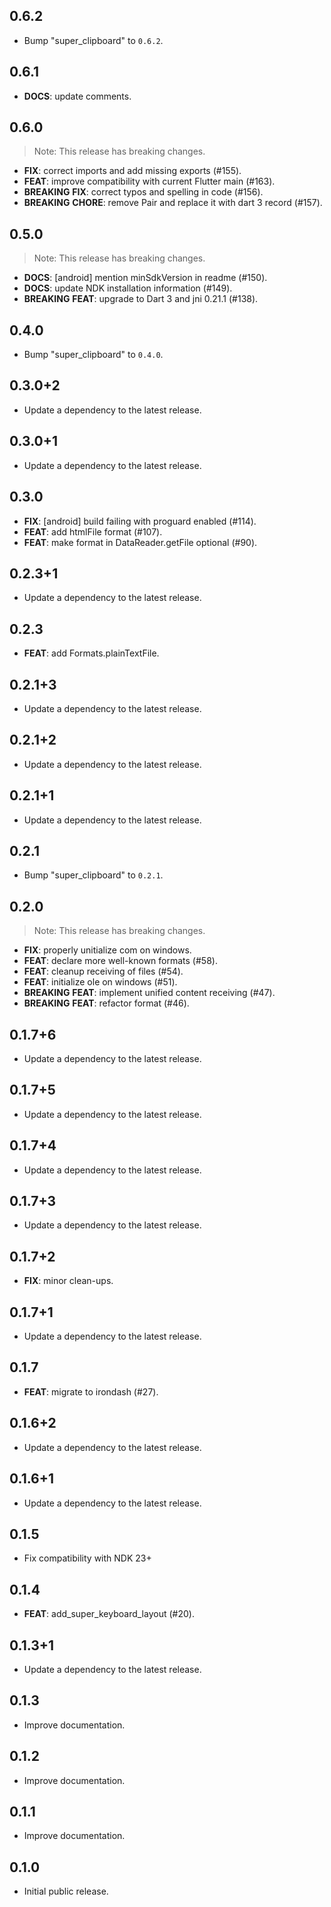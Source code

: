 ## 0.6.2

 - Bump "super_clipboard" to `0.6.2`.

## 0.6.1

 - **DOCS**: update comments.

## 0.6.0

> Note: This release has breaking changes.

 - **FIX**: correct imports and add missing exports (#155).
 - **FEAT**: improve compatibility with current Flutter main (#163).
 - **BREAKING** **FIX**: correct typos and spelling in code (#156).
 - **BREAKING** **CHORE**: remove Pair and replace it with dart 3 record (#157).

## 0.5.0

> Note: This release has breaking changes.

 - **DOCS**: [android] mention minSdkVersion in readme (#150).
 - **DOCS**: update NDK installation information (#149).
 - **BREAKING** **FEAT**: upgrade to Dart 3 and jni 0.21.1 (#138).

## 0.4.0

 - Bump "super_clipboard" to `0.4.0`.

## 0.3.0+2

 - Update a dependency to the latest release.

## 0.3.0+1

 - Update a dependency to the latest release.

## 0.3.0

 - **FIX**: [android] build failing with proguard enabled (#114).
 - **FEAT**: add htmlFile format (#107).
 - **FEAT**: make format in DataReader.getFile optional (#90).

## 0.2.3+1

 - Update a dependency to the latest release.

## 0.2.3

 - **FEAT**: add Formats.plainTextFile.

## 0.2.1+3

 - Update a dependency to the latest release.

## 0.2.1+2

 - Update a dependency to the latest release.

## 0.2.1+1

 - Update a dependency to the latest release.

## 0.2.1

 - Bump "super_clipboard" to `0.2.1`.

## 0.2.0

> Note: This release has breaking changes.

 - **FIX**: properly unitialize com on windows.
 - **FEAT**: declare more well-known formats (#58).
 - **FEAT**: cleanup receiving of files (#54).
 - **FEAT**: initialize ole on windows (#51).
 - **BREAKING** **FEAT**: implement unified content receiving (#47).
 - **BREAKING** **FEAT**: refactor format (#46).

## 0.1.7+6

 - Update a dependency to the latest release.

## 0.1.7+5

 - Update a dependency to the latest release.

## 0.1.7+4

 - Update a dependency to the latest release.

## 0.1.7+3

 - Update a dependency to the latest release.

## 0.1.7+2

 - **FIX**: minor clean-ups.

## 0.1.7+1

 - Update a dependency to the latest release.

## 0.1.7

 - **FEAT**: migrate to irondash (#27).

## 0.1.6+2

 - Update a dependency to the latest release.

## 0.1.6+1

 - Update a dependency to the latest release.

## 0.1.5

- Fix compatibility with NDK 23+

## 0.1.4

 - **FEAT**: add_super_keyboard_layout (#20).

## 0.1.3+1

 - Update a dependency to the latest release.

## 0.1.3

* Improve documentation.

## 0.1.2

* Improve documentation.

## 0.1.1

* Improve documentation.

## 0.1.0

* Initial public release.
